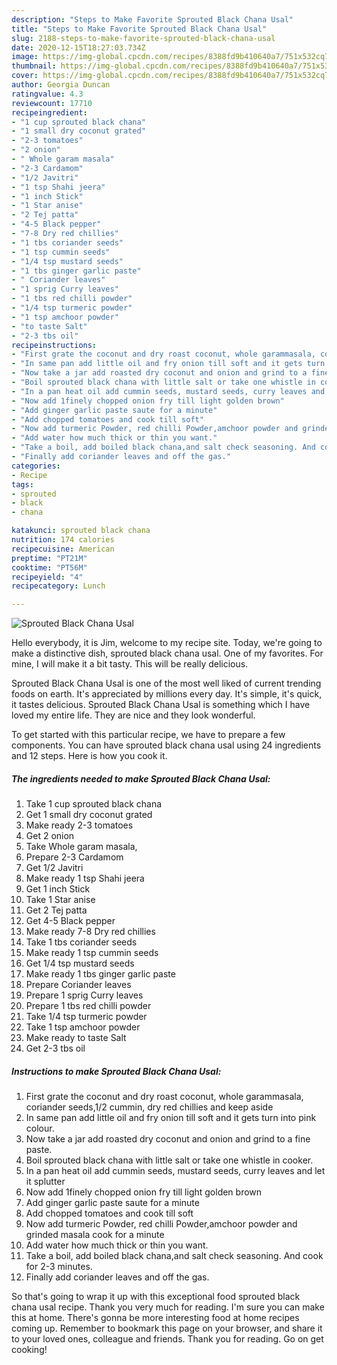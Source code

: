 ```yaml
---
description: "Steps to Make Favorite Sprouted Black Chana Usal"
title: "Steps to Make Favorite Sprouted Black Chana Usal"
slug: 2188-steps-to-make-favorite-sprouted-black-chana-usal
date: 2020-12-15T18:27:03.734Z
image: https://img-global.cpcdn.com/recipes/8388fd9b410640a7/751x532cq70/sprouted-black-chana-usal-recipe-main-photo.jpg
thumbnail: https://img-global.cpcdn.com/recipes/8388fd9b410640a7/751x532cq70/sprouted-black-chana-usal-recipe-main-photo.jpg
cover: https://img-global.cpcdn.com/recipes/8388fd9b410640a7/751x532cq70/sprouted-black-chana-usal-recipe-main-photo.jpg
author: Georgia Duncan
ratingvalue: 4.3
reviewcount: 17710
recipeingredient:
- "1 cup sprouted black chana"
- "1 small dry coconut grated"
- "2-3 tomatoes"
- "2 onion"
- " Whole garam masala"
- "2-3 Cardamom"
- "1/2 Javitri"
- "1 tsp Shahi jeera"
- "1 inch Stick"
- "1 Star anise"
- "2 Tej patta"
- "4-5 Black pepper"
- "7-8 Dry red chillies"
- "1 tbs coriander seeds"
- "1 tsp cummin seeds"
- "1/4 tsp mustard seeds"
- "1 tbs ginger garlic paste"
- " Coriander leaves"
- "1 sprig Curry leaves"
- "1 tbs red chilli powder"
- "1/4 tsp turmeric powder"
- "1 tsp amchoor powder"
- "to taste Salt"
- "2-3 tbs oil"
recipeinstructions:
- "First grate the coconut and dry roast coconut, whole garammasala, coriander seeds,1/2 cummin, dry red chillies and keep aside"
- "In same pan add little oil and fry onion till soft and it gets turn into pink colour."
- "Now take a jar add roasted dry coconut and onion and grind to a fine paste."
- "Boil sprouted black chana with little salt or take one whistle in cooker."
- "In a pan heat oil add cummin seeds, mustard seeds, curry leaves and let it splutter"
- "Now add 1finely chopped onion fry till light golden brown"
- "Add ginger garlic paste saute for a minute"
- "Add chopped tomatoes and cook till soft"
- "Now add turmeric Powder, red chilli Powder,amchoor powder and grinded masala cook for a minute"
- "Add water how much thick or thin you want."
- "Take a boil, add boiled black chana,and salt check seasoning. And cook for 2-3 minutes."
- "Finally add coriander leaves and off the gas."
categories:
- Recipe
tags:
- sprouted
- black
- chana

katakunci: sprouted black chana 
nutrition: 174 calories
recipecuisine: American
preptime: "PT21M"
cooktime: "PT56M"
recipeyield: "4"
recipecategory: Lunch

---
```



![Sprouted Black Chana Usal](https://img-global.cpcdn.com/recipes/8388fd9b410640a7/751x532cq70/sprouted-black-chana-usal-recipe-main-photo.jpg)

Hello everybody, it is Jim, welcome to my recipe site. Today, we're going to make a distinctive dish, sprouted black chana usal. One of my favorites. For mine, I will make it a bit tasty. This will be really delicious.

Sprouted Black Chana Usal is one of the most well liked of current trending foods on earth. It's appreciated by millions every day. It's simple, it's quick, it tastes delicious. Sprouted Black Chana Usal is something which I have loved my entire life. They are nice and they look wonderful.




To get started with this particular recipe, we have to prepare a few components. You can have sprouted black chana usal using 24 ingredients and 12 steps. Here is how you cook it.

<!--inarticleads1-->

##### The ingredients needed to make Sprouted Black Chana Usal:

1. Take 1 cup sprouted black chana
1. Get 1 small dry coconut grated
1. Make ready 2-3 tomatoes
1. Get 2 onion
1. Take  Whole garam masala,
1. Prepare 2-3 Cardamom
1. Get 1/2 Javitri
1. Make ready 1 tsp Shahi jeera
1. Get 1 inch Stick
1. Take 1 Star anise
1. Get 2 Tej patta
1. Get 4-5 Black pepper
1. Make ready 7-8 Dry red chillies
1. Take 1 tbs coriander seeds
1. Make ready 1 tsp cummin seeds
1. Get 1/4 tsp mustard seeds
1. Make ready 1 tbs ginger garlic paste
1. Prepare  Coriander leaves
1. Prepare 1 sprig Curry leaves
1. Prepare 1 tbs red chilli powder
1. Take 1/4 tsp turmeric powder
1. Take 1 tsp amchoor powder
1. Make ready to taste Salt
1. Get 2-3 tbs oil




<!--inarticleads2-->

##### Instructions to make Sprouted Black Chana Usal:

1. First grate the coconut and dry roast coconut, whole garammasala, coriander seeds,1/2 cummin, dry red chillies and keep aside
1. In same pan add little oil and fry onion till soft and it gets turn into pink colour.
1. Now take a jar add roasted dry coconut and onion and grind to a fine paste.
1. Boil sprouted black chana with little salt or take one whistle in cooker.
1. In a pan heat oil add cummin seeds, mustard seeds, curry leaves and let it splutter
1. Now add 1finely chopped onion fry till light golden brown
1. Add ginger garlic paste saute for a minute
1. Add chopped tomatoes and cook till soft
1. Now add turmeric Powder, red chilli Powder,amchoor powder and grinded masala cook for a minute
1. Add water how much thick or thin you want.
1. Take a boil, add boiled black chana,and salt check seasoning. And cook for 2-3 minutes.
1. Finally add coriander leaves and off the gas.




So that's going to wrap it up with this exceptional food sprouted black chana usal recipe. Thank you very much for reading. I'm sure you can make this at home. There's gonna be more interesting food at home recipes coming up. Remember to bookmark this page on your browser, and share it to your loved ones, colleague and friends. Thank you for reading. Go on get cooking!

